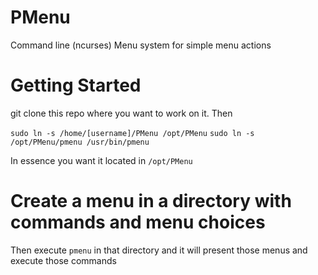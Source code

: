 # PMenu
Command line (ncurses) Menu system for simple menu actions

# Getting Started
git clone this repo where you want to work on it.
Then

`sudo ln -s /home/[username]/PMenu /opt/PMenu`
`sudo ln -s /opt/PMenu/pmenu /usr/bin/pmenu`

In essence you want it located in `/opt/PMenu`

# Create a menu in a directory with commands and menu choices
Then execute `pmenu` in that directory and it will present those menus and execute those commands

